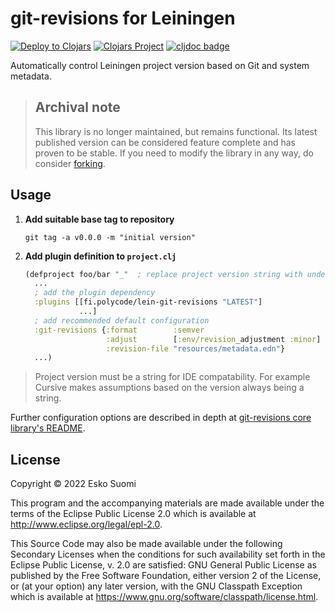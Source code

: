 # git-revisions for Leiningen

[![Deploy to Clojars](https://github.com/esuomi/git-revisions-lein/actions/workflows/deploy.yaml/badge.svg)](https://github.com/esuomi/git-revisions-lein/actions/workflows/deploy.yaml)
[![Clojars Project](https://img.shields.io/clojars/v/fi.polycode/lein-git-revisions.svg)](https://clojars.org/fi.polycode/lein-git-revisions)
[![cljdoc badge](https://cljdoc.org/badge/fi.polycode/lein-git-revisions)](https://cljdoc.org/jump/release/fi.polycode/lein-git-revisions)

Automatically control Leiningen project version based on Git and system metadata.

> ## Archival note
> This library is no longer maintained, but remains functional. Its latest published version can be considered feature complete and has proven to be stable. If you need to modify the library in any way, do consider [forking](https://github.com/esuomi/git-revisions-lein/fork).

## Usage

 1. **Add suitable base tag to repository**
    ```shell
    git tag -a v0.0.0 -m "initial version"
    ```
 2. **Add plugin definition to `project.clj`**
    ```clojure
    (defproject foo/bar "_"  ; replace project version string with underscore
      ...
      ; add the plugin dependency
      :plugins [[fi.polycode/lein-git-revisions "LATEST"]
                ...]
      ; add recommended default configuration
      :git-revisions {:format        :semver
                      :adjust        [:env/revision_adjustment :minor]
                      :revision-file "resources/metadata.edn"}
      ...)
    ```

> Project version must be a string for IDE compatability. For example Cursive makes assumptions based on the version
> always being a string.

Further configuration options are described in depth at [git-revisions core library's README](https://github.com/esuomi/git-revisions#configuration).

## License

Copyright © 2022 Esko Suomi

This program and the accompanying materials are made available under the
terms of the Eclipse Public License 2.0 which is available at
http://www.eclipse.org/legal/epl-2.0.

This Source Code may also be made available under the following Secondary
Licenses when the conditions for such availability set forth in the Eclipse
Public License, v. 2.0 are satisfied: GNU General Public License as published by
the Free Software Foundation, either version 2 of the License, or (at your
option) any later version, with the GNU Classpath Exception which is available
at https://www.gnu.org/software/classpath/license.html.


